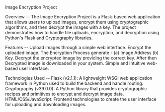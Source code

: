 Image Encryption Project

Overview --
The Image Encryption Project is a Flask-based web application that allows users to upload images, encrypt them using cryptographic algorithms, and then decrypt the images with a key. The project demonstrates how to handle file uploads, encryption, and decryption using Python's Flask and Cryptography libraries.

Features --
Upload images through a simple web interface.
Encrypt the uploaded image.
The Encryption Process generate - (a) Image Address (b) Key.
Decrypt the encrypted image by providing the correct key.
After then Decrypted image is downloaded in your system.
Simple and intuitive web-based user interface.

Technologies Used --
Flask (v2.1.1): A lightweight WSGI web application framework in Python used to build the backend and handle routing.
Cryptography (v39.0.0): A Python library that provides cryptographic recipes and primitives to encrypt and decrypt image data.
HTML/CSS/JavaScript: Frontend technologies to create the user interface for uploading and downloading images.
